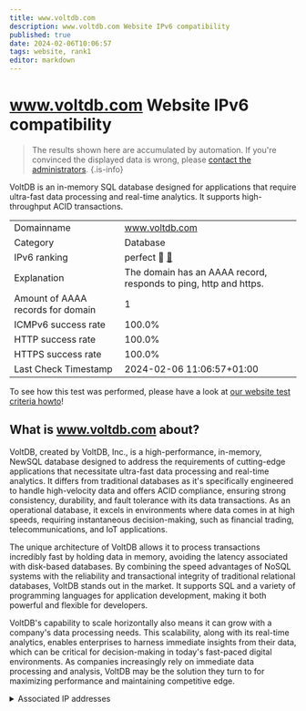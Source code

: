 ```yaml
---
title: www.voltdb.com
description: www.voltdb.com Website IPv6 compatibility
published: true
date: 2024-02-06T10:06:57
tags: website, rank1
editor: markdown
---
```


# www.voltdb.com Website IPv6 compatibility

> The results shown here are accumulated by automation. If you're convinced the displayed data is wrong, please [contact the administrators](/howto/chat). 
{.is-info}

VoltDB is an in-memory SQL database designed for applications that require ultra-fast data processing and real-time analytics. It supports high-throughput ACID transactions.


|   |   |
| - | - |
| Domainname | www.voltdb.com
| Category | Database |
| IPv6 ranking | perfect :1st_place_medal: [🔗](/howto/ranking) |
| Explanation | The domain has an AAAA record, responds to ping, http and https. |
| Amount of AAAA records for domain | 1 |
| ICMPv6 success rate | 100.0%|
| HTTP success rate | 100.0% |
| HTTPS success rate | 100.0% |
| Last Check Timestamp | 2024-02-06 11:06:57+01:00 |

To see how this test was performed, please have a look at [our website test criteria howto](/howto/testcriteria/website)!


## What is www.voltdb.com about?
VoltDB, created by VoltDB, Inc., is a high-performance, in-memory, NewSQL database designed to address the requirements of cutting-edge applications that necessitate ultra-fast data processing and real-time analytics. It differs from traditional databases as it's specifically engineered to handle high-velocity data and offers ACID compliance, ensuring strong consistency, durability, and fault tolerance with its data transactions. As an operational database, it excels in environments where data comes in at high speeds, requiring instantaneous decision-making, such as financial trading, telecommunications, and IoT applications.

The unique architecture of VoltDB allows it to process transactions incredibly fast by holding data in memory, avoiding the latency associated with disk-based databases. By combining the speed advantages of NoSQL systems with the reliability and transactional integrity of traditional relational databases, VoltDB stands out in the market. It supports SQL and a variety of programming languages for application development, making it both powerful and flexible for developers.

VoltDB's capability to scale horizontally also means it can grow with a company's data processing needs. This scalability, along with its real-time analytics, enables enterprises to harness immediate insights from their data, which can be critical for decision-making in today's fast-paced digital environments. As companies increasingly rely on immediate data processing and analysis, VoltDB may be the solution they turn to for maximizing performance and maintaining competitive edge.



<details>
<summary>Associated IP addresses</summary>

2a00:1450:4001:830::2013

</details>
